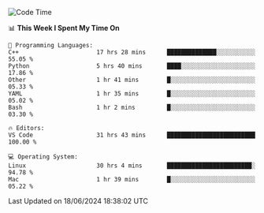 
<!--START_SECTION:waka-->
![Code Time](http://img.shields.io/badge/Code%20Time-2%2C104%20hrs%2036%20mins-blue)

📊 **This Week I Spent My Time On** 

```text
💬 Programming Languages: 
C++                      17 hrs 28 mins      ██████████████░░░░░░░░░░░   55.05 % 
Python                   5 hrs 40 mins       ████░░░░░░░░░░░░░░░░░░░░░   17.86 % 
Other                    1 hr 41 mins        █░░░░░░░░░░░░░░░░░░░░░░░░   05.33 % 
YAML                     1 hr 35 mins        █░░░░░░░░░░░░░░░░░░░░░░░░   05.02 % 
Bash                     1 hr 2 mins         █░░░░░░░░░░░░░░░░░░░░░░░░   03.30 % 

🔥 Editors: 
VS Code                  31 hrs 43 mins      █████████████████████████   100.00 % 

💻 Operating System: 
Linux                    30 hrs 4 mins       ████████████████████████░   94.78 % 
Mac                      1 hr 39 mins        █░░░░░░░░░░░░░░░░░░░░░░░░   05.22 % 
```


 Last Updated on 18/06/2024 18:38:02 UTC
<!--END_SECTION:waka-->

